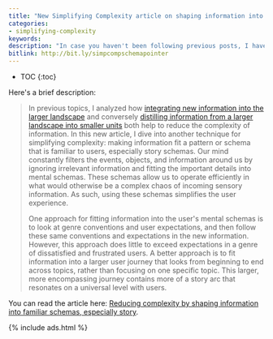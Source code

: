 ```yaml
---
title: "New Simplifying Complexity article on shaping information into familiar schemas, especially story"
categories:
- simplifying-complexity
keywords:
description: "In case you haven't been following previous posts, I have a microsite called <a href='https://idratherbewriting.com/simplifying-complexity/'>Simplifying Complexity</a> where I'm exploring various approaches for making complex information more usable and consumable. This microsite contains longer, more in-depth articles following a specific theme. My latest addition to the site is a new article called 'Reducing complexity by shaping information into familiar schemas, especially story'."
bitlink: http://bit.ly/simpcompschemapointer
---
```


* TOC
{:toc}

Here's a brief description:

> In previous topics, I analyzed how [integrating new information into the larger landscape](https://idratherbewriting.com/simplifying-complexity/ensuring-information-harmony-in-the-larger-documentation-landscape.html) and conversely [distilling information from a larger landscape into smaller units](https://idratherbewriting.com/simplifying-complexity/reduction-layering-distillation.html) both help to reduce the complexity of information. In this new article, I dive into another technique for simplifying complexity: making information fit a pattern or schema that is familiar to users, especially story schemas. Our mind constantly filters the events, objects, and information around us by ignoring irrelevant information and fitting the important details into mental schemas. These schemas allow us to operate efficiently in what would otherwise be a complex chaos of incoming sensory information. As such, using these schemas simplifies the user experience.
>
> One approach for fitting information into the user's mental schemas is to look at genre conventions and user expectations, and then follow these same conventions and expectations in the new information. However, this approach does little to exceed expectations in a genre of dissatisfied and frustrated users. A better approach is to fit information into a larger user journey that looks from beginning to end across topics, rather than focusing on one specific topic. This larger, more encompassing journey contains more of a story arc that resonates on a universal level with users.

You can read the article here: [Reducing complexity by shaping information into familiar schemas, especially story](http://bit.ly/shapinginfoschemas).

{% include ads.html %}
